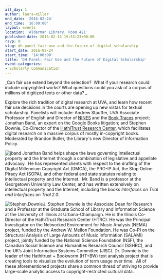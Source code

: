 ```yaml
---
all_day: 1
author: laura-miller
end_date: '2016-02-24'
end_time: '16:00:00'
layout: events
location: 'Alderman Library, Room 421'
published-date: 2016-02-16 19:53:23+00:00
rsvp: 0
slug: dh-panel-fair-use-and-the-future-of-digital-scholarship
start_date: 2016-02-24
start_time: '14:00:00'
title: 'DH Panel: Fair Use and the Future of Digital Scholarship'
event-categories:
- Scholarly Communication
---
```


_Can fair use extend beyond the selection?  What if your research could include copyrighted works? What questions could you ask of a corpus of millions of digitized texts or other data? _

Explore the rich tradition of digital research at UVA, and learn how recent fair use decisions in the courts are opening up new vistas for textual scholarship. Panelists will include: Andrew Stauffer, UVA Associate Professor of English and Director of [NINES](http://www.nines.org/) and the [Book Traces](http://www.booktraces.org/) project; Jonathan Band, an expert on the Google Books litigation; and Stephen Downie, Co-Director of the [HathiTrust Research Center](https://sharc.hathitrust.org/), which facilitates digital research on a massive corpus of mostly in-copyright books. Moderated by Brandon Butler, the Library's new Director of Information Policy.

![jband](http://static.scholarslab.org/wp-content/uploads/2016/02/jband-e1455921059307.jpg) Jonathan Band helps shape the laws governing intellectual property and the Internet through a combination of legislative and appellate advocacy.  He has represented clients with respect to the drafting of the Digital Millennium Copyright Act (DMCA), the PRO-IP Act, the Stop Online Piracy Act (SOPA), and other federal and state statutes relating to intellectual property and the Internet.  Mr. Band is a professor at the Georgetown University Law Center, and has written extensively on intellectual property and the Internet, including the books _Interfaces on Trial _and_ Interfaces on Trial 2.0_.



![Stephen.Downie](http://static.scholarslab.org/wp-content/uploads/2016/02/Stephen.Downie-110x110.png)J. Stephen Downie is the Associate Dean for Research and a Professor at the Graduate School of Library and Information Science at the University of Illinois at Urbana-Champaign. He is the Illinois Co-Director of the HathiTrust Research Center (HTRC). He was the Principal Investigator on the Networked Environment for Music Analysis (NEMA) project, funded by the Andrew W. Mellon Foundation. He was Co-PI on the Structural Analysis of Large Amounts of Music Information (SALAMI) project, jointly funded by the National Science Foundation (NSF), the Canadian Social Science and Humanities Research Council (SSHRC), and the UK’s Joint Information Systems Committee (JISC). Dr. Downie is the leader of the Hathitrust + Bookworm (HT+BW) text analysis project that is creating tools to visualize the evolution of term usage over time.  All of these aforementioned projects share a common thread of striving to provide large-scale analytic access to copyright-restricted cultural data.
